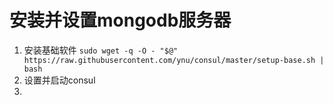 # 安装并设置mongodb服务器

1. 安装基础软件
  `sudo wget -q -O - "$@" https://raw.githubusercontent.com/ynu/consul/master/setup-base.sh | bash`
2. 设置并启动consul
3. 
